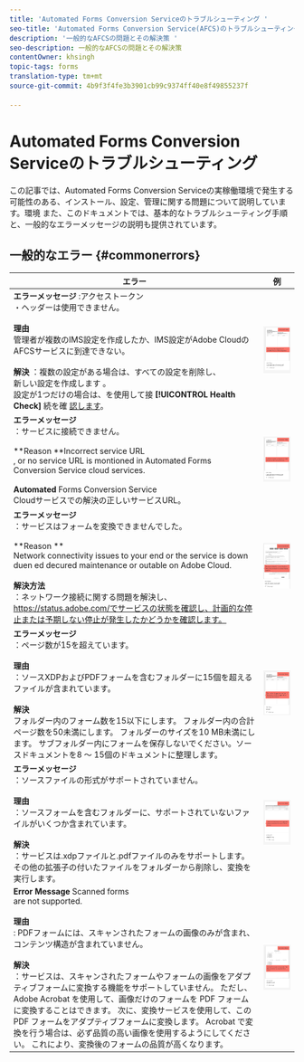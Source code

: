 ```yaml
---
title: 'Automated Forms Conversion Serviceのトラブルシューティング '
seo-title: 'Automated Forms Conversion Service(AFCS)のトラブルシューティング '
description: '一般的なAFCSの問題とその解決策 '
seo-description: 一般的なAFCSの問題とその解決策
contentOwner: khsingh
topic-tags: forms
translation-type: tm+mt
source-git-commit: 4b9f3f4fe3b3901cb99c9374ff40e8f49855237f

---
```



# Automated Forms Conversion Serviceのトラブルシューティング


この記事では、Automated Forms Conversion Serviceの実稼働環境で発生する可能性のある、インストール、設定、管理に関する問題について説明しています。環境 また、このドキュメントでは、基本的なトラブルシューティング手順と、一般的なエラーメッセージの説明も提供されています。

## 一般的なエラー {#commonerrors}

| エラー | 例 |
|--- |--- |
| **エラーメッセージ** :アクセストークン <br> ・ヘッダーは使用できません。 <br><br>**理由&#x200B;**<br>管理者が複数のIMS設定を作成したか、IMS設定がAdobe CloudのAFCSサービスに到達できない。<br><br>**解決** ：複数の設定がある場合は、すべての設定を削除し、 <br> 新しい設定を作成します [](configure-service.md#obtainpubliccertificates)。 <br> 設定が1つだけの場合は、を使用して接 **[!UICONTROL Health Check]** 続を確 [認します](configure-service.md#createintegrationoption)。 | ![アクセストークンヘッダーが使用できません](assets/invalid-ims-configuration.png) |
| **エラーメッセージ**<br> ：サービスに接続できません。  <br><br>**Reason **Incorrect service URL<br>, or no service URL is montioned in Automated Forms Conversion Service cloud services.<br><br>**Automated** Forms Conversion Service <br>[](configure-service.md#configure-the-cloud-service) Cloudサービスでの解決の正しいサービスURL。 | ![サービスに接続できません。](assets/wrong-endpoint-configured.png) |
| **エラーメッセージ**<br> ：サービスはフォームを変換できませんでした。  <br><br>**Reason **<br>Network connectivity issues to your end or the service is down duen ed decured maintenance or outable on Adobe Cloud.<br><br>**解決方法**<br> ：ネットワーク接続に関する問題を解決し、https://status.adobe.com/でサービスの状態を確認し、計画的な停止または予期しない停止が発生したかどうかを確認します。 | ![サービスに接続できません。](assets/service-failure.png) |
| **エラーメッセージ**<br> ：ページ数が15を超えています。  <br><br>**理由&#x200B;**<br>：ソースXDPおよびPDFフォームを含むフォルダーに15個を超えるファイルが含まれています。<br><br>**解決**<br> フォルダー内のフォーム数を15以下にします。 フォルダー内の合計ページ数を50未満にします。 フォルダーのサイズを10 MB未満にします。 サブフォルダー内にフォームを保存しないでください。ソースドキュメントを8 ～ 15個のドキュメントに整理します。 | ![サービスに接続できません。](assets/number-of-pages.png) |
| **エラーメッセージ**<br> ：ソースファイルの形式がサポートされていません。  <br><br>**理由&#x200B;**<br>：ソースフォームを含むフォルダーに、サポートされていないファイルがいくつか含まれています。<br><br>**解決**<br> ：サービスは.xdpファイルと.pdfファイルのみをサポートします。 その他の拡張子の付いたファイルをフォルダーから削除し、変換を実行します。 | ![サービスに接続できません。](assets/unsupported-file-formats.png) |
| **Error Message** Scanned forms <br> are not supported.  <br><br>**理由&#x200B;**<br>: PDFフォームには、スキャンされたフォームの画像のみが含まれ、コンテンツ構造が含まれていません。<br><br>**解決**<br> ：サービスは、スキャンされたフォームやフォームの画像をアダプティブフォームに変換する機能をサポートしていません。 ただし、Adobe Acrobat を使用して、画像だけのフォームを PDF フォームに変換することはできます。 次に、変換サービスを使用して、この PDF フォームをアダプティブフォームに変換します。 Acrobat で変換を行う場合は、必ず品質の高い画像を使用するようにしてください。 これにより、変換後のフォームの品質が高くなります。 | ![サービスに接続できません。](assets/scanned-forms-error.png) |